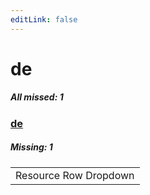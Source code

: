 ```yaml
---
editLink: false
---
```


# de

##### All missed: 1


### [de](https://github.com/Laravel-Lang/lang/blob/main/locales/de/de.json)

##### Missing: 1

<table >
<tr><td align="left" >
Resource Row Dropdown
</td>
</tr>

</table>


